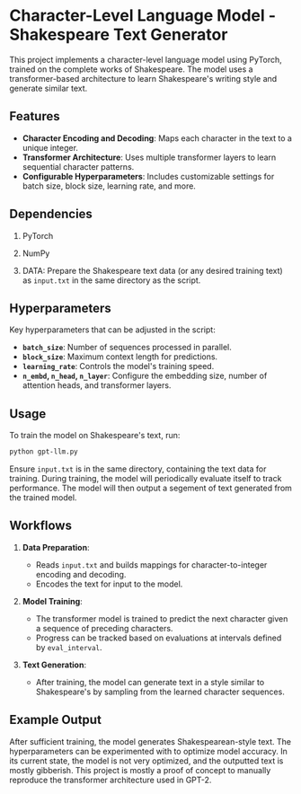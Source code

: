 
# Character-Level Language Model - Shakespeare Text Generator

This project implements a character-level language model using PyTorch, trained on the complete works of Shakespeare. The model uses a transformer-based architecture to learn Shakespeare's writing style and generate similar text.

## Features
- **Character Encoding and Decoding**: Maps each character in the text to a unique integer.
- **Transformer Architecture**: Uses multiple transformer layers to learn sequential character patterns.
- **Configurable Hyperparameters**: Includes customizable settings for batch size, block size, learning rate, and more.
  
## Dependencies

1. PyTorch
2. NumPy

3. DATA: Prepare the Shakespeare text data (or any desired training text) as `input.txt` in the same directory as the script.

## Hyperparameters

Key hyperparameters that can be adjusted in the script:
- **`batch_size`**: Number of sequences processed in parallel.
- **`block_size`**: Maximum context length for predictions.
- **`learning_rate`**: Controls the model's training speed.
- **`n_embd`, `n_head`, `n_layer`**: Configure the embedding size, number of attention heads, and transformer layers.

## Usage

To train the model on Shakespeare's text, run:

```bash
python gpt-llm.py
```

Ensure `input.txt` is in the same directory, containing the text data for training. During training, the model will periodically evaluate itself to track performance. The model will then output a segement of text generated from the trained model.

## Workflows

1. **Data Preparation**:
   - Reads `input.txt` and builds mappings for character-to-integer encoding and decoding.
   - Encodes the text for input to the model.

2. **Model Training**:
   - The transformer model is trained to predict the next character given a sequence of preceding characters.
   - Progress can be tracked based on evaluations at intervals defined by `eval_interval`.

3. **Text Generation**:
   - After training, the model can generate text in a style similar to Shakespeare's by sampling from the learned character sequences.

## Example Output

After sufficient training, the model generates Shakespearean-style text. The hyperparameters can be experimented with to optimize model accuracy. In its current state, the model is not very optimized, and the outputted text is mostly gibberish. This project is mostly a proof of concept to manually reproduce the transformer architecture used in GPT-2.

